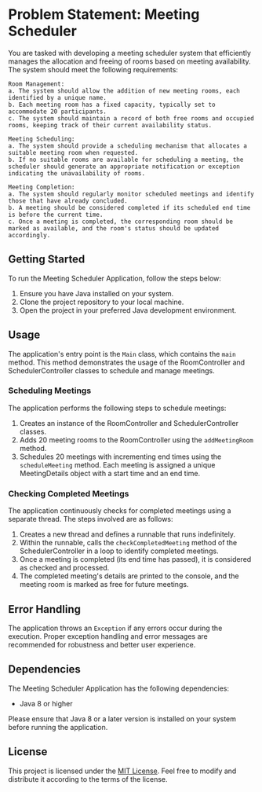 # Problem Statement: Meeting Scheduler

You are tasked with developing a meeting scheduler system that efficiently manages the allocation and freeing of rooms based on meeting availability. The system should meet the following requirements:

    Room Management:
    a. The system should allow the addition of new meeting rooms, each identified by a unique name.
    b. Each meeting room has a fixed capacity, typically set to accommodate 20 participants.
    c. The system should maintain a record of both free rooms and occupied rooms, keeping track of their current availability status.

    Meeting Scheduling:
    a. The system should provide a scheduling mechanism that allocates a suitable meeting room when requested.
    b. If no suitable rooms are available for scheduling a meeting, the scheduler should generate an appropriate notification or exception indicating the unavailability of rooms.

    Meeting Completion:
    a. The system should regularly monitor scheduled meetings and identify those that have already concluded.
    b. A meeting should be considered completed if its scheduled end time is before the current time.
    c. Once a meeting is completed, the corresponding room should be marked as available, and the room's status should be updated accordingly.
    

## Getting Started

To run the Meeting Scheduler Application, follow the steps below:

1. Ensure you have Java installed on your system.
2. Clone the project repository to your local machine.
3. Open the project in your preferred Java development environment.

## Usage

The application's entry point is the `Main` class, which contains the `main` method. This method demonstrates the usage of the RoomController and SchedulerController classes to schedule and manage meetings.

### Scheduling Meetings

The application performs the following steps to schedule meetings:

1. Creates an instance of the RoomController and SchedulerController classes.
2. Adds 20 meeting rooms to the RoomController using the `addMeetingRoom` method.
3. Schedules 20 meetings with incrementing end times using the `scheduleMeeting` method. Each meeting is assigned a unique MeetingDetails object with a start time and an end time.

### Checking Completed Meetings

The application continuously checks for completed meetings using a separate thread. The steps involved are as follows:

1. Creates a new thread and defines a runnable that runs indefinitely.
2. Within the runnable, calls the `checkCompletedMeeting` method of the SchedulerController in a loop to identify completed meetings.
3. Once a meeting is completed (its end time has passed), it is considered as checked and processed.
4. The completed meeting's details are printed to the console, and the meeting room is marked as free for future meetings.

## Error Handling

The application throws an `Exception` if any errors occur during the execution. Proper exception handling and error messages are recommended for robustness and better user experience.

## Dependencies

The Meeting Scheduler Application has the following dependencies:

- Java 8 or higher

Please ensure that Java 8 or a later version is installed on your system before running the application.

## License

This project is licensed under the [MIT License](LICENSE). Feel free to modify and distribute it according to the terms of the license.

